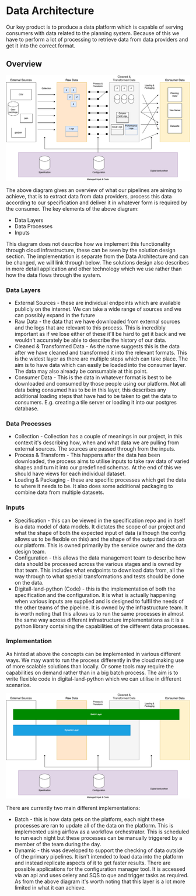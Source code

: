 # Data Architecture

Our key product is to produce a data platform which is capable of serving consumers with data related to the planning system. Because of this we have to perform a lot of processing to retrieve data from data providers and get it into the correct format.

## Overview

![Data Architecture Overview](/images/data-pipeline-architecture/data-pipeline-architecture.drawio.png)

The above diagram gives an overview of what our pipelines are aiming to achieve, that is to extract data from data providers, process this data according to our specification and deliver it in whatever form is required by the consumer. The key elements of the above diagram:

* Data Layers
* Data Processes
* Inputs

This diagram does not describe  how we implement this functionality through cloud infrastructure, these can be seen by the solution design section. The implementation is separate from the Data Architecture  and can be changed, we will link through below. The solutions design also describes in more detail application and  other technology which we use  rather than how  the data flows through the system.

### Data Layers

* External Sources - these are individual endpoints which are available publicly on the internet. We  can take a wide range of sources and we can possibly expand in the future 
* Raw Data - the data that we have downloaded from external sources and  the logs that are relevant to this process. This is incredibly important as if we lose either of these  it'll be hard to get it back and we wouldn't accurately be able to describe  the history of our data.
* Cleaned & Transformed Data - As the name suggests this is the data after we have cleaned and transformed it into the relevant formats. This is the widest layer as there are multiple steps which can take place. The aim is to have data which can easily be loaded into the consumer layer. The data may also already be consumable at this point.
* Consumer Data - This is the data in whatever format is best to be downloaded and consumed by  those people using our platform. Not all data being consumed has to be in this layer, this describes any  additional loading steps that have had to be taken to get the  data to consumers. E.g. creating a tile server or loading it into our postgres database.

### Data Processes

* Collection - Collection has a couple of meanings in our project, in this context it's describing how, when and what data we are pulling from external sources. The sources are passed through from the inputs.
* Process & Transform - This happens after the data has been downloaded, the process aims to utilise inputs to take raw data of varied shapes and turn it into our predefined schemas. At the end of this we should have views for each individual dataset.
* Loading & Packaging - these are specific processes which get the data to where it needs to be. It also does some additional packaging to combine data from multiple datasets.

### Inputs

* Specification - this can be viewed in the specification repo and in itself is a data model of data models. It dictates the scope of our project and what the shape of both the expected input of data (although the config allows us  to be flexible on this) and the shape of the outputted data on our platform. This is owned primarily by the service owner and the data design team.
* Configuration - this allows the data management team to describe how data should be processed across the various stages and is owned by that team. This includes what endpoints to download data from, all the way through to what special transformations and tests should be  done on the data.
* Digitall-land-python (Code) - this is the implementation of both the specification and the configuration. It is what is actually happening when various inputs are supplied and is designed to fulfil the needs of the other teams of the pipeline. It is owned by the infrastructure team. It is worth noting that this allows us to run the same processes in almost the same way across different infrastructure implementations as it is a python library containing the capabilities of the different data processes.

### Implementation

As hinted at above the concepts can be implemented in various different ways. We may want to run the process differently in the cloud making use of more scalable solutions than locally. Or some tools may require the capabilities on demand rather than in a big batch process. The aim is to write flexible code in digital-land-python which we can utilise in different scenarios.

![Pipeline Architceture  with process layers](/images/data-pipeline-architecture/data-pipeline-architecture-processing-layers.drawio.png)

There are currently two main different implementations:

* Batch - this is how data gets on the platform, each night these processes are ran to update all of the data on the platform. This is implemented using airflow as a workflow orchestrator. This is scheduled to run each night but these processes can be manually triggered by a member of the team during the day.
* Dynamic - this was developed to support the checking of data outside of the primary pipelines. It isn't intended to load data into the platform and instead replicate aspects of it to get faster results. There are possible applications for the configuration manager tool. It is accessed via an api and uses celery and SQS to que and trigger tasks as required. As from the above diagram it's worth noting that  this  layer is a lot more limited in what it can achieve.
